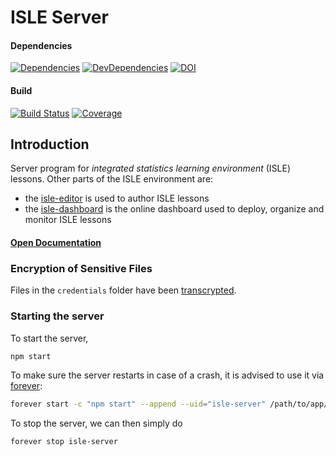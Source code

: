 # ISLE Server

#### Dependencies

[![Dependencies][dependencies-image]][dependencies-url] [![DevDependencies][dev-dependencies-image]][dev-dependencies-url]
[![DOI](https://zenodo.org/badge/63765629.svg)][doi]

#### Build

[![Build Status](https://travis-ci.org/Planeshifter/isle-server.svg?branch=master)](https://travis-ci.org/Planeshifter/isle-server)
[![Coverage](https://img.shields.io/codecov/c/github/Planeshifter/isle-server/master.svg)](https://img.shields.io/codecov/c/github/Planeshifter/isle-server/master.svg)

## Introduction

Server program for *integrated statistics learning environment* (ISLE) lessons. Other parts of the ISLE environment are: 

-   the [isle-editor][isle-editor] is used to author ISLE lessons
-   the [isle-dashboard][isle-dashboard] is the online dashboard used to deploy, organize and monitor ISLE lessons

#### [Open Documentation][docs]

### Encryption of Sensitive Files

Files in the `credentials` folder have been [transcrypted][transcrypt]. 

### Starting the server

To start the server,

```bash
npm start 
```

To make sure the server restarts in case of a crash, it is advised to use it via [forever][forever]: 

```bash
forever start -c "npm start" --append --uid="isle-server" /path/to/app/dir/
```

To stop the server, we can then simply do

```bash
forever stop isle-server
```

[dependencies-image]: https://img.shields.io/david/planeshifter/isle-server/master.svg
[dependencies-url]: https://david-dm.org/planeshifter/isle-server/master

[dev-dependencies-image]: https://img.shields.io/david/dev/planeshifter/isle-server/master.svg
[dev-dependencies-url]: https://david-dm.org/planeshifter/isle-server/master#info=devDependencies

[doi]: https://zenodo.org/badge/latestdoi/63765629

[transcrypt]: https://github.com/elasticdog/transcrypt

[docs]: http://isledocs.com/
[isle-dashboard]: https://github.com/Planeshifter/isle-dashboard
[isle-editor]: https://github.com/Planeshifter/isle-editor

[forever]: https://github.com/foreverjs/forever
